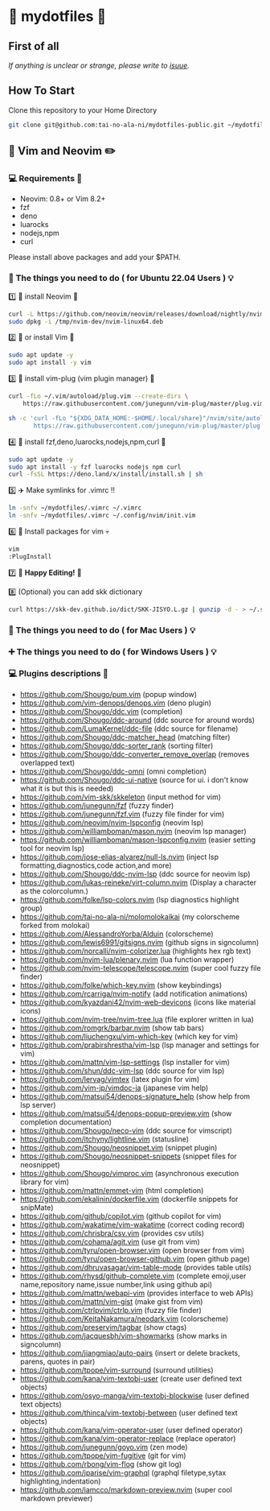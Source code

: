 # :pushpin: mydotfiles :green_book:

## First of all

*If anything is unclear or strange, please write to [isuue](https://github.com/tai-no-ala-ni/my-vimrc/issues/new/choose).*

## How To Start

Clone this repository to your Home Directory

```bash
git clone git@github.com:tai-no-ala-ni/mydotfiles-public.git ~/mydotfiles
```

## :page_with_curl: Vim and Neovim :pencil2:

### :computer: Requirements :ledger:

- Neovim: 0.8+ or Vim 8.2+
- fzf
- deno
- luarocks
- nodejs,npm
- curl

Please install above packages and add your $PATH.

### :penguin: The things you need to do ( for Ubuntu 22.04 Users ) :bulb:

:one: :beginner: install Neovim :email:

```bash
curl -L https://github.com/neovim/neovim/releases/download/nightly/nvim-linux64.deb --create-dirs -o /tmp/nvim-deb/nvim-linux64.deb
sudo dpkg -i /tmp/nvim-dev/nvim-linux64.deb
```

:two: :beginner: or install Vim :email:

```bash
sudo apt update -y
sudo apt install -y vim
```

:three: :ticket: install vim-plug (vim plugin manager) :helicopter:

```bash
curl -fLo ~/.vim/autoload/plug.vim --create-dirs \
    https://raw.githubusercontent.com/junegunn/vim-plug/master/plug.vim
```

```bash
sh -c 'curl -fLo "${XDG_DATA_HOME:-$HOME/.local/share}"/nvim/site/autoload/plug.vim --create-dirs \
       https://raw.githubusercontent.com/junegunn/vim-plug/master/plug.vim'
```

:four: :bullettrain_front: install fzf,deno,luarocks,nodejs,npm,curl :nut_and_bolt:

```bash
sudo apt update -y
sudo apt install -y fzf luarocks nodejs npm curl
curl -fsSL https://deno.land/x/install/install.sh | sh
```

:five: :airplane: Make symlinks for .vimrc :bangbang:

```bash
ln -snfv ~/mydotfiles/.vimrc ~/.vimrc
ln -snfv ~/mydotfiles/.vimrc ~/.config/nvim/init.vim
```

:six: :rocket: Install packages for vim :skull:

```bash
vim
:PlugInstall
```

:seven: :tada: **Happy Editing!** :confetti_ball:

:eight: (Optional) you can add skk dictionary

```bash
curl https://skk-dev.github.io/dict/SKK-JISYO.L.gz | gunzip -d - > ~/.skk/SKK-JISYO.L
```

### :apple: The things you need to do ( for Mac Users ) :bulb:

### :heavy_plus_sign: The things you need to do ( for Windows Users ) :bulb:

### :computer: Plugins descriptions :tokyo_tower:

- https://github.com/Shougo/pum.vim (popup window)
- https://github.com/vim-denops/denops.vim (deno plugin)
- https://github.com/Shougo/ddc.vim (completion)
- https://github.com/Shougo/ddc-around (ddc source for around words)
- https://github.com/LumaKernel/ddc-file (ddc source for filename)
- https://github.com/Shougo/ddc-matcher_head (matching filter)
- https://github.com/Shougo/ddc-sorter_rank (sorting filter)
- https://github.com/Shougo/ddc-converter_remove_overlap (removes overlapped text)
- https://github.com/Shougo/ddc-omni (omni completion)
- https://github.com/Shougo/ddc-ui-native (source for ui. i don't know what it is but this is needed)
- https://github.com/vim-skk/skkeleton (input method for vim)
- https://github.com/junegunn/fzf (fuzzy finder)
- https://github.com/junegunn/fzf.vim (fuzzy file finder for vim)
- https://github.com/neovim/nvim-lspconfig (neovim lsp)
- https://github.com/williamboman/mason.nvim (neovim lsp manager)
- https://github.com/williamboman/mason-lspconfig.nvim (easier setting tool for neovim lsp)
- https://github.com/jose-elias-alvarez/null-ls.nvim (inject lsp formatting,diagnostics,code action,and more)
- https://github.com/Shougo/ddc-nvim-lsp (ddc source for neovim lsp)
- https://github.com/lukas-reineke/virt-column.nvim (Display a character as the colorcolumn.)
- https://github.com/folke/lsp-colors.nvim (lsp diagnostics highlight group)
- https://github.com/tai-no-ala-ni/molomolokaikai (my colorscheme forked from molokai)
- https://github.com/AlessandroYorba/Alduin (colorscheme)
- https://github.com/lewis6991/gitsigns.nvim (github signs in signcolumn)
- https://github.com/norcalli/nvim-colorizer.lua (highlights hex rgb text)
- https://github.com/nvim-lua/plenary.nvim (lua function wrapper)
- https://github.com/nvim-telescope/telescope.nvim (super cool fuzzy file finder)
- https://github.com/folke/which-key.nvim (show keybindings)
- https://github.com/rcarriga/nvim-notify (add notification animations)
- https://github.com/kyazdani42/nvim-web-devicons (icons like material icons)
- https://github.com/nvim-tree/nvim-tree.lua (file explorer written in lua)
- https://github.com/romgrk/barbar.nvim (show tab bars)
- https://github.com/liuchengxu/vim-which-key (which key for vim)
- https://github.com/prabirshrestha/vim-lsp (lsp manager and settings for vim)
- https://github.com/mattn/vim-lsp-settings (lsp installer for vim)
- https://github.com/shun/ddc-vim-lsp (ddc source for vim lsp)
- https://github.com/lervag/vimtex (latex plugin for vim)
- https://github.com/vim-jp/vimdoc-ja (japanese vim help)
- https://github.com/matsui54/denops-signature_help (show help from lsp server)
- https://github.com/matsui54/denops-popup-preview.vim (show completion documentation)
- https://github.com/Shougo/neco-vim (ddc source for vimscript)
- https://github.com/itchyny/lightline.vim (statusline)
- https://github.com/Shougo/neosnippet.vim (snippet plugin)
- https://github.com/Shougo/neosnippet-snippets (snippet files for neosnippet)
- https://github.com/Shougo/vimproc.vim (asynchronous execution library for vim)
- https://github.com/mattn/emmet-vim (html completion)
- https://github.com/ekalinin/dockerfile.vim (dockerfile snippets for snipMate)
- https://github.com/github/copilot.vim (github copilot for vim)
- https://github.com/wakatime/vim-wakatime (correct coding record)
- https://github.com/chrisbra/csv.vim (provides csv utils)
- https://github.com/cohama/agit.vim (use git from vim)
- https://github.com/tyru/open-browser.vim (open browser from vim)
- https://github.com/tyru/open-browser-github.vim (open github page)
- https://github.com/dhruvasagar/vim-table-mode (provides table utils)
- https://github.com/rhysd/github-complete.vim (complete emoji,user name,repository name,issue number,link using github api)
- https://github.com/mattn/webapi-vim (provides interface to web APIs)
- https://github.com/mattn/vim-gist (make gist from vim)
- https://github.com/ctrlpvim/ctrlp.vim (fuzzy file finder)
- https://github.com/KeitaNakamura/neodark.vim (colorscheme)
- https://github.com/preservim/tagbar (show ctags)
- https://github.com/jacquesbh/vim-showmarks (show marks in signcolumn)
- https://github.com/jiangmiao/auto-pairs (insert or delete brackets, parens, quotes in pair)
- https://github.com/tpope/vim-surround (surround utilities)
- https://github.com/kana/vim-textobj-user (create user defined text objects)
- https://github.com/osyo-manga/vim-textobj-blockwise (user defined text objects)
- https://github.com/thinca/vim-textobj-between (user defined text objects)
- https://github.com/kana/vim-operator-user (user defined operator)
- https://github.com/kana/vim-operator-replace (replace operator)
- https://github.com/junegunn/goyo.vim (zen mode)
- https://github.com/tpope/vim-fugitive (git for vim)
- https://github.com/rbong/vim-flog (show git log)
- https://github.com/jparise/vim-graphql (graphql filetype,sytax highlighting,indentation)
- https://github.com/iamcco/markdown-preview.nvim (super cool markdown previewer)
